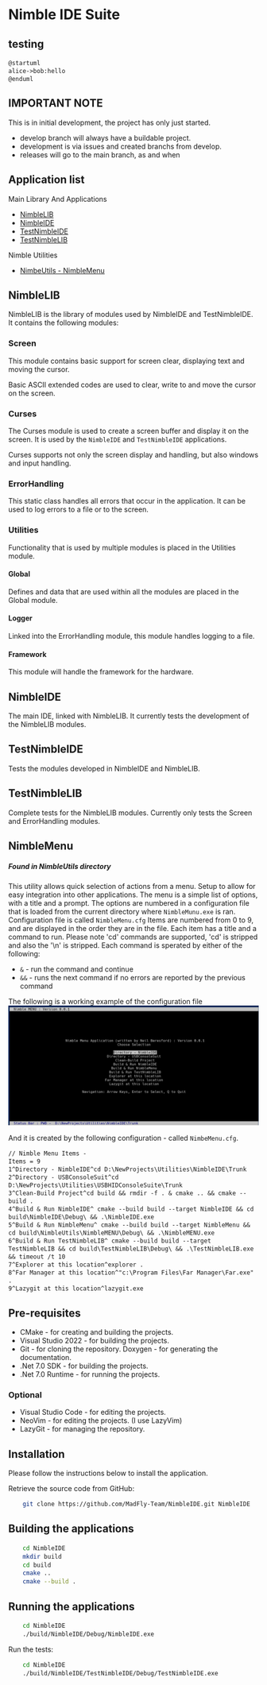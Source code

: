 # Nimble IDE Suite

## testing

```plantumlcode
@startuml
alice->bob:hello
@enduml

```


## IMPORTANT NOTE

This is in initial development, the project has only just started.

* develop branch will always have a buildable project.
* development is via issues and created branchs from develop.
* releases will go to the main branch, as and when
 

## Application list

Main Library And Applications

- [NimbleLIB](#nimblelib)
- [NimbleIDE](#nimbleide)
- [TestNimbleIDE](#testnimbleide)
- [TestNimbleLIB](#testnimblelib)

Nimble Utilities
- [NimbeUtils - NimbleMenu](#nimblemenu)

## NimbleLIB

NimbleLIB is the library of modules used by NimbleIDE and TestNimbleIDE. It contains the following modules:

### Screen

This module contains basic support for screen clear, displaying text and moving the cursor.

Basic ASCII extended codes are used to clear, write to and move the cursor on the screen.

### Curses

The Curses module is used to create a screen buffer and display it on the screen. It is used by the `NimbleIDE` and `TestNimbleIDE` applications.

Curses supports not only the screen display and handling, but also windows and input handling.

### ErrorHandling

This static class handles all errors that occur in the application. It can be used to log errors to a file or to the screen.

### Utilities

Functionality that is used by multiple modules is placed in the Utilities module.

#### Global

Defines and data that are used within all the modules are placed in the Global module.

#### Logger

Linked into the ErrorHandling module, this module handles logging to a file.

#### Framework

This module will handle the framework for the hardware.
 

## NimbleIDE

The main IDE, linked with NimbleLIB. It currently tests the development of the NimbleLIB modules.


## TestNimbleIDE

Tests the modules developed in NimbleIDE and NimbleLIB.

## TestNimbleLIB

Complete tests for the NimbleLIB modules.
Currently only tests the Screen and ErrorHandling modules.

## NimbleMenu

##### Found in NimbleUtils directory
This utility allows quick selection of actions from a menu.
Setup to allow for easy integration into other applications.
The menu is a simple list of options, with a title and a prompt.
The options are numbered in a configuration file that is loaded from
the current directory where `NimbleMunu.exe` is ran.
Configuration file is called `NimbleMenu.cfg`
Items are numbered from 0 to 9, and are displayed in the order they are in the file.
Each item has a title and a command to run.
Please note 'cd' commands are supported, 'cd' is stripped and also the '\n' is stripped.
Each command is sperated by either of the following:
* ` & ` - run the command and continue
* ` && ` - runs the next command if no errors are reported by the previous command

The following is a working example of the configuration file
<img title="NimbleMenu Image" alt="NimbleMenu image" src="content/NimbleMenu1.png">

And it is created by the following configuration - called `NimbeMenu.cfg`.

```
// Nimble Menu Items -
Items = 9
1^Directory - NimbleIDE^cd D:\NewProjects\Utilities\NimbleIDE\Trunk
2^Directory - USBConsoleSuit^cd D:\NewProjects\Utilities\USBHIDConsoleSuite\Trunk
3^Clean-Build Project^cd build && rmdir -f . & cmake .. && cmake --build .
4^Build & Run NimbleIDE^ cmake --build build --target NimbleIDE && cd build\NimbleIDE\Debug\ && .\NimbleIDE.exe
5^Build & Run NimbleMenu^ cmake --build build --target NimbleMenu && cd build\NimbleUtils\NimbleMENU\Debug\ && .\NimbleMENU.exe
6^Build & Run TestNimbleLIB^ cmake --build build --target TestNimbleLIB && cd build\TestNimbleLIB\Debug\ && .\TestNimbleLIB.exe && timeout /t 10
7^Explorer at this location^explorer .
8^Far Manager at this location^"c:\Program Files\Far Manager\Far.exe" .
9^Lazygit at this location^lazygit.exe
```


## Pre-requisites

- CMake - for creating and building the projects.
- Visual Studio 2022 - for building the projects.
- Git - for cloning the repository.
 Doxygen - for generating the documentation.
- .Net 7.0 SDK - for building the projects.
- .Net 7.0 Runtime - for running the projects.

### Optional

- Visual Studio Code - for editing the projects.
- NeoVim - for editing the projects. (I use LazyVim)
- LazyGit - for managing the repository.

## Installation

Please follow the instructions below to install the application.

Retrieve the source code from GitHub:

```bash
    git clone https://github.com/MadFly-Team/NimbleIDE.git NimbleIDE
```

## Building the applications

```bash
    cd NimbleIDE
    mkdir build
    cd build
    cmake ..
    cmake --build .
```

## Running the applications

```bash
    cd NimbleIDE
    ./build/NimbleIDE/Debug/NimbleIDE.exe
```

Run the tests:

```bash
    cd NimbleIDE
    ./build/NimbleIDE/TestNimbleIDE/Debug/TestNimbleIDE.exe
```
